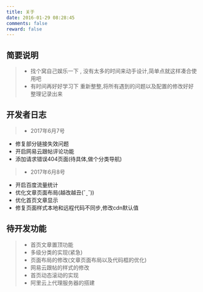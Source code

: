 ```yaml
---
title: 关于
date: 2016-01-29 08:28:45
comments: false
reward: false
---
```


## 简要说明
>- 找个窝自己娱乐一下 , 没有太多的时间来动手设计,简单点就这样凑合使用吧
>- 有时间再好好学习下 重新整整,将所有遇到的问题以及配置的修改好好整理记录出来

## 开发者日志
>- 2017年6月7号
 - 修复部分链接失效问题
 - 开启网易云跟帖评论功能
 - 添加请求错误404页面(待具体,做个分类导航)
>- 2017年6月8号
 - 开启百度流量统计
 - 优化文章页面布局(越改越丑(ˇˍˇ))
 - 优化首页文章显示
 - 修复页面样式本地和远程代码不同步,修改cdn默认值



## 待开发功能
>- 首页文章置顶功能
>- 多级分类的实现(紧急)
>- 页面布局的修改(文章页面布局以及代码框的优化)
>- 网易云跟帖的样式的修改
>- 首页动态滚动的实现
>- 阿里云上代理服务器的搭建
